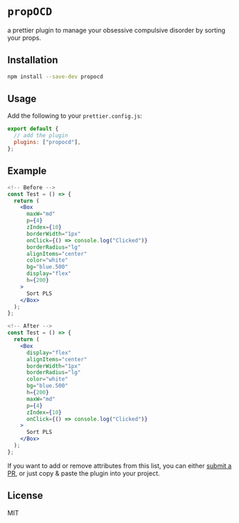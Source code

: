 # `propOCD`

a prettier plugin to manage your obsessive compulsive disorder by sorting your props.

## Installation

```bash
npm install --save-dev propocd
```

## Usage

Add the following to your `prettier.config.js`:

```js
export default {
  // add the plugin
  plugins: ["propocd"],
};
```

## Example

```jsx
<!-- Before -->
const Test = () => {
  return (
    <Box
      maxW="md"
      p={4}
      zIndex={10}
      borderWidth="1px"
      onClick={() => console.log("Clicked")}
      borderRadius="lg"
      alignItems="center"
      color="white"
      bg="blue.500"
      display="flex"
      h={200}
    >
      Sort PLS
    </Box>
  );
};
```

```jsx
<!-- After -->
const Test = () => {
  return (
    <Box
      display="flex"
      alignItems="center"
      borderWidth="1px"
      borderRadius="lg"
      color="white"
      bg="blue.500"
      h={200}
      maxW="md"
      p={4}
      zIndex={10}
      onClick={() => console.log("Clicked")}
    >
      Sort PLS
    </Box>
  );
};
```

If you want to add or remove attributes from this list, you can either [submit a PR](https://github.com/TheNoah13XD/propOCD/pulls), or just copy & paste the plugin into your project.

## License

MIT
